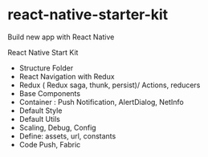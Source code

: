 # react-native-starter-kit
Build new app with React Native 

React Native Start Kit 

- Structure Folder
- React Navigation with Redux
- Redux ( Redux saga, thunk, persist)/ Actions, reducers
- Base Components
- Container : Push Notification, AlertDialog, NetInfo
- Default Style
- Default Utils
- Scaling, Debug, Config
- Define: assets, url, constants
- Code Push, Fabric 
